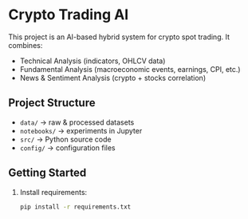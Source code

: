 
# Crypto Trading AI

This project is an AI-based hybrid system for crypto spot trading.
It combines:
- Technical Analysis (indicators, OHLCV data)
- Fundamental Analysis (macroeconomic events, earnings, CPI, etc.)
- News & Sentiment Analysis (crypto + stocks correlation)

## Project Structure
- `data/` → raw & processed datasets
- `notebooks/` → experiments in Jupyter
- `src/` → Python source code
- `config/` → configuration files

## Getting Started
1. Install requirements:
   ```bash
   pip install -r requirements.txt
